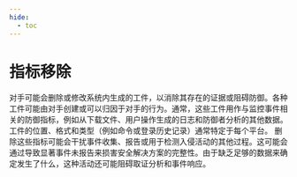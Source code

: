 ```yaml
---
hide:
  - toc
---
```


# 指标移除

对手可能会删除或修改系统内生成的工件，以消除其存在的证据或阻碍防御。各种工件可能由对手创建或可以归因于对手的行为。通常，这些工件用作与监控事件相关的防御指标，例如从下载文件、用户操作生成的日志和防御者分析的其他数据。工件的位置、格式和类型（例如命令或登录历史记录）通常特定于每个平台。  删除这些指标可能会干扰事件收集、报告或用于检测入侵活动的其他过程。这可能会通过导致显著事件未报告来损害安全解决方案的完整性。由于缺乏足够的数据来确定发生了什么，这种活动还可能阻碍取证分析和事件响应。
